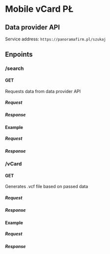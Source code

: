 # Mobile vCard PŁ

## Data provider API

Service address: `https://panoramafirm.pl/szukaj`

## Enpoints

### /search

#### GET

Requests data from data provider API

##### Request

##### Response

#### Example

##### Request

##### Response

### /vCard

#### GET
Generates .vcf file based on passed data

##### Request

##### Response

#### Example

##### Request

##### Response
